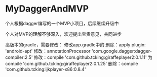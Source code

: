 # MyDaggerAndMVP
个人根据dagger编写的一个MVP小项目，后续继续升级中

个人对MVP的理解不够深入，欢迎提出宝贵意见，共同进步

高版本的gradle，需要修改：
修改app.gradle中的
删除：apply plugin: 'android-apt'
修改：annotationProcessor  'com.google.dagger:dagger-compiler:2.5'
修改：compile 'com.github.tcking:giraffeplayer2:0.1.11' 为  compile 'com.github.tcking:giraffeplayer2:0.1.25'
删除：compile 'com.github.tcking:ijkplayer-x86:0.8.4'
